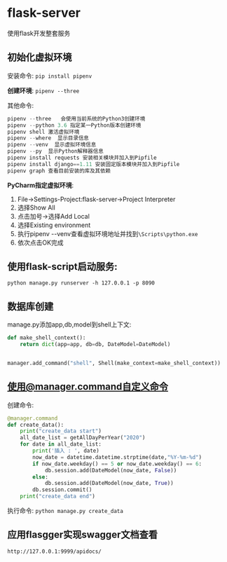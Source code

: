 # flask-server

使用flask开发整套服务

## 初始化虚拟环境

安装命令: ` pip install pipenv `

**创建环境**: `pipenv --three`

其他命令:

```python
pipenv --three   会使用当前系统的Python3创建环境
pipenv --python 3.6 指定某一Python版本创建环境
pipenv shell 激活虚拟环境
pipenv --where  显示目录信息
pipenv --venv  显示虚拟环境信息
pipenv --py  显示Python解释器信息
pipenv install requests 安装相关模块并加入到Pipfile
pipenv install django==1.11 安装固定版本模块并加入到Pipfile
pipenv graph 查看目前安装的库及其依赖
```

**PyCharm指定虚拟环境**:

1. File->Settings-Project:flask-server->Project Interpreter
2. 选择Show All
3. 点击加号->选择Add Local
4. 选择Existing environment
5. 执行pipenv --venv查看虚拟环境地址并找到`\Scripts\python.exe`
6. 依次点击OK完成



## 使用flask-script启动服务:

`python manage.py runserver -h 127.0.0.1 -p 8090`

## 数据库创建

manage.py添加app,db,model到shell上下文:

```python
def make_shell_context():
    return dict(app=app, db=db, DateModel=DateModel)


manager.add_command("shell", Shell(make_context=make_shell_context))
```



## 使用@manager.command自定义命令 

创建命令:

```python
@manager.command
def create_data():
    print("create_data start")
    all_date_list = getAllDayPerYear("2020")
    for date in all_date_list:
        print('插入 : ', date)
        now_date = datetime.datetime.strptime(date,"%Y-%m-%d")
        if now_date.weekday() == 5 or now_date.weekday() == 6:
            db.session.add(DateModel(now_date, False))
        else:
            db.session.add(DateModel(now_date, True))
        db.session.commit()
    print("create_data end")
```



执行命令: `python manage.py create_data`

## 应用flasgger实现swagger文档查看

` http://127.0.0.1:9999/apidocs/ `




